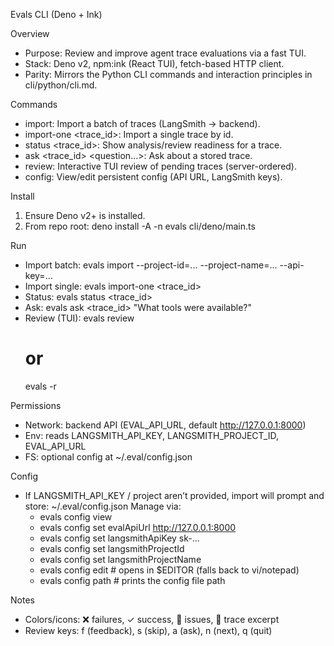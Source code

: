 Evals CLI (Deno + Ink)

Overview
- Purpose: Review and improve agent trace evaluations via a fast TUI.
- Stack: Deno v2, npm:ink (React TUI), fetch-based HTTP client.
- Parity: Mirrors the Python CLI commands and interaction principles in cli/python/cli.md.

Commands
- import: Import a batch of traces (LangSmith → backend).
- import-one <trace_id>: Import a single trace by id.
- status <trace_id>: Show analysis/review readiness for a trace.
- ask <trace_id> <question...>: Ask about a stored trace.
- review: Interactive TUI review of pending traces (server-ordered).
- config: View/edit persistent config (API URL, LangSmith keys).

Install
1) Ensure Deno v2+ is installed.
2) From repo root:
   deno install -A -n evals cli/deno/main.ts

Run
- Import batch:
  evals import --project-id=... --project-name=... --api-key=...
- Import single:
  evals import-one <trace_id>
- Status:
  evals status <trace_id>
- Ask:
  evals ask <trace_id> "What tools were available?"
- Review (TUI):
  evals review
  # or
  evals -r

Permissions
- Network: backend API (EVAL_API_URL, default http://127.0.0.1:8000)
- Env: reads LANGSMITH_API_KEY, LANGSMITH_PROJECT_ID, EVAL_API_URL
- FS: optional config at ~/.eval/config.json

Config
- If LANGSMITH_API_KEY / project aren’t provided, import will prompt and store:
  ~/.eval/config.json
  Manage via:
  - evals config view
  - evals config set evalApiUrl http://127.0.0.1:8000
  - evals config set langsmithApiKey sk-...
  - evals config set langsmithProjectId <id>
  - evals config set langsmithProjectName <name>
  - evals config edit   # opens in $EDITOR (falls back to vi/notepad)
  - evals config path   # prints the config file path

Notes
- Colors/icons: ❌ failures, ✓ success, 🔧 issues, 📜 trace excerpt
- Review keys: f (feedback), s (skip), a (ask), n (next), q (quit)
